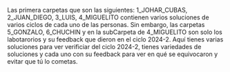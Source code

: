 Las primera carpetas que son las siguientes: 1_JOHAR_CUBAS, 2_JUAN_DIEGO, 3_LUIS, 4_MIGUELITO contienen varios soluciones de varios ciclos de cada uno de las personas.
Sin embargo, las carpetas 5_GONZALO, 6_CHUCHIN y en la subCarpeta de 4_MIGUELITO son solo los labotarorios y su feedback que dieron en el ciclo 2024-2. Aquí tienes varias soluciones para ver
verificiar del ciclo 2024-2, tienes variedades de soluciones y cada uno con su feedback para ver en qué se equivocaron y evitar que tú lo cometas.
